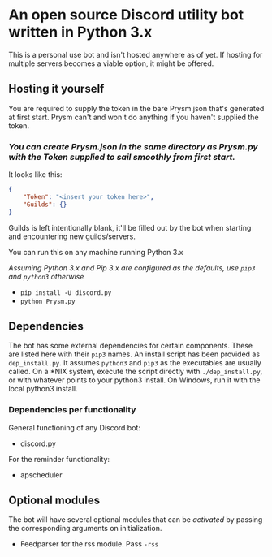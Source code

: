 # An open source Discord utility bot written in Python 3.x

This is a personal use bot and isn't hosted anywhere as of yet.
If hosting for multiple servers becomes a viable option, it might be offered.

## Hosting it yourself
You are required to supply the token in the bare Prysm.json that's generated at first start.
Prysm can't and won't do anything if you haven't supplied the token.
### _You can create Prysm.json in the same directory as Prysm.py with the Token supplied to sail smoothly from first start._
It looks like this:
```json
{
    "Token": "<insert your token here>",
    "Guilds": {}
}
```
Guilds is left intentionally blank, it'll be filled out by the bot when starting and encountering new guilds/servers.

You can run this on any machine running Python 3.x

_Assuming Python 3.x and Pip 3.x are configured as the defaults, use `pip3` and `python3` otherwise_
- `pip install -U discord.py`
- `python Prysm.py`

## Dependencies
The bot has some external dependencies for certain components. These are listed here with their `pip3` names.
An install script has been provided as `dep_install.py`. It assumes `python3` and `pip3` as the executables are usually called.
On a \*NIX system, execute the script directly with `./dep_install.py`, or with whatever points to your python3 install.
On Windows, run it with the local python3 install.
### Dependencies per functionality
General functioning of any Discord bot:
- discord.py

For the reminder functionality:
- apscheduler

## Optional modules
The bot will have several optional modules that can be _activated_ by passing the corresponding arguments on initialization.
- Feedparser for the rss module. Pass `-rss`
